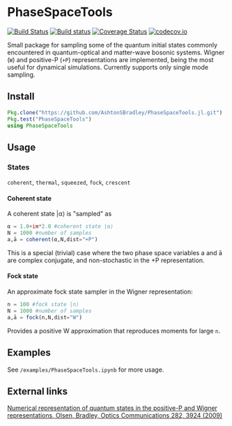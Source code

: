 # PhaseSpaceTools

[![Build Status](https://travis-ci.org/AshtonSBradley/PhaseSpaceTools.jl.svg?branch=master)](https://travis-ci.org/AshtonSBradley/PhaseSpaceTools.jl)
[![Build status](https://ci.appveyor.com/api/projects/status/t6i7kdnpffgnq6pg?svg=true)](https://ci.appveyor.com/project/AshtonSBradley/phasespacetools-jl)
[![Coverage Status](https://coveralls.io/repos/AshtonSBradley/PhaseSpaceTools.jl/badge.svg?branch=master&service=github)](https://coveralls.io/github/AshtonSBradley/PhaseSpaceTools.jl?branch=master)
[![codecov.io](http://codecov.io/github/AshtonSBradley/PhaseSpaceTools.jl/coverage.svg?branch=master)](http://codecov.io/github/AshtonSBradley/PhaseSpaceTools.jl?branch=master)

Small package for sampling some of the quantum initial states commonly encountered in quantum-optical and matter-wave bosonic systems. Wigner (`W`) and positive-P (`+P`) representations are implemented, being the most useful for dynamical simulations. Currently supports only single mode sampling.

## Install

```julia
Pkg.clone("https://github.com/AshtonSBradley/PhaseSpaceTools.jl.git")
Pkg.test("PhaseSpaceTools")
using PhaseSpaceTools
```

## Usage

### States
`coherent`, `thermal`, `squeezed`, `fock`, `crescent`

#### Coherent state
A coherent state |α⟩ is "sampled" as
```julia
α = 1.0+im*2.0 #coherent state |α⟩
N = 1000 #number of samples
a,ā = coherent(α,N,dist="+P")
```
This is a special (trivial) case where the two phase space variables a and ā are complex conjugate, and non-stochastic in the +P representation.

#### Fock state
An approximate fock state sampler in the Wigner representation:
```julia
n = 100 #fock state |n⟩
N = 1000 #number of samples
a,ā = fock(n,N,dist="W")
```
Provides a positive W approximation that reproduces moments for large `n`.

## Examples

See  `/examples/PhaseSpaceTools.ipynb` for more usage.

## External links
[Numerical representation of quantum states in the positive-P and Wigner representations, Olsen, Bradley, Optics Communications 282, 3924 (2009)](http://dx.doi.org/10.1016/j.optcom.2009.06.033)
